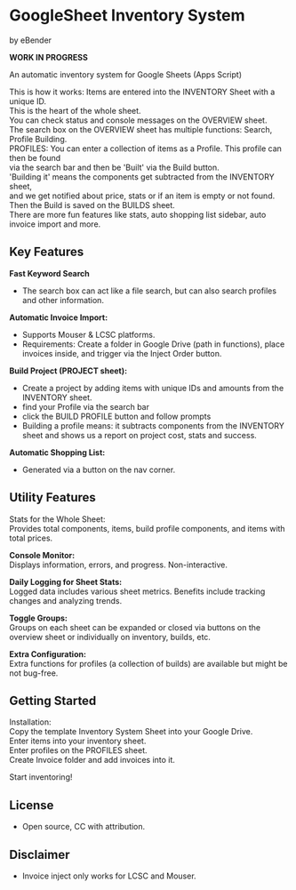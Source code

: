 # GoogleSheet Inventory System
by eBender

**WORK IN PROGRESS**

An automatic inventory system for Google Sheets (Apps Script)  
  
This is how it works: Items are entered into the INVENTORY Sheet with a unique ID.  
This is the heart of the whole sheet.  
You can check status and console messages on the OVERVIEW sheet.  
The search box on the OVERVIEW sheet has multiple functions: Search, Profile Building.  
PROFILES: You can enter a collection of items as a Profile. This profile can then be found  
via the search bar and then be 'Built' via the Build button.  
'Building it' means the components get subtracted from the INVENTORY sheet,  
and we get notified about price, stats or if an item is empty or not found.  
Then the Build is saved on the BUILDS sheet.  
There are more fun features like stats, auto shopping list sidebar, auto invoice import and more.  
  

## Key Features
**Fast Keyword Search**
- The search box can act like a file search, but can also search profiles and other information.  
  
**Automatic Invoice Import:**
- Supports Mouser & LCSC platforms.
- Requirements: Create a folder in Google Drive (path in functions), place invoices inside, and trigger via the Inject Order button.
  
**Build Project (PROJECT sheet):**
- Create a project by adding items with unique IDs and amounts from the INVENTORY sheet.
- find your Profile via the search bar
- click the BUILD PROFILE button and follow prompts
- Building a profile means: it subtracts components from the INVENTORY sheet and shows us a report on project cost, stats and success.  
  
**Automatic Shopping List:**
- Generated via a button on the nav corner.  


  
## Utility Features
Stats for the Whole Sheet:  
Provides total components, items, build profile components, and items with total prices.  
  
**Console Monitor:**  
Displays information, errors, and progress. Non-interactive.
  
**Daily Logging for Sheet Stats:**  
Logged data includes various sheet metrics. Benefits include tracking changes and analyzing trends.
  
**Toggle Groups:**  
Groups on each sheet can be expanded or closed via buttons on the overview sheet or individually on inventory, builds, etc.
  
**Extra Configuration:**  
Extra functions for profiles (a collection of builds) are available but might be not bug-free.

  
  
## Getting Started
Installation:  
Copy the template Inventory System Sheet into your Google Drive.  
Enter items into your inventory sheet.  
Enter profiles on the PROFILES sheet.  
Create Invoice folder and add invoices into it.  
  
Start inventoring!  


## License
- Open source, CC with attribution.

## Disclaimer
- Invoice inject only works for LCSC and Mouser.

